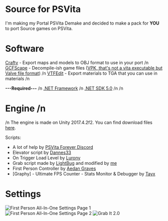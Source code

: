 
# Source for PSVita
I'm making my Portal PSVita Demake and decided to make a pack for **YOU** to port Source games on PSVita.

# Software

[Crafty](https://nemstools.github.io/pages/Crafty-Download.html) - Export maps and models to OBJ format to use in your port /n
[GCFScape](https://nemstools.github.io/pages/GCFScape-Download.html) - Decompile-ish game files ([VPK, that's not a vita executable but Valve file format](https://developer.valvesoftware.com/wiki/VPK)) /n
[VTFEdit](https://nemstools.github.io/pages/VTFLib-Download.html) - Export materials to TGA that you can use in materials /n

**---Required---** /n
[.NET Framework](https://dotnet.microsoft.com/download/dotnet-framework) /n
[.NET SDK 5.0](https://dotnet.microsoft.com/download/dotnet/thank-you/sdk-5.0.402-windows-x64-installer) /n
/n
# Engine /n
/n
The engine is made on Unity 2017.4.2f2. You can find download files [here](https://pastebin.com/tnuczXJk).

Scripts:

 - A lot of help by [PSVita Forever Discord](https://discord.gg/bxf98gtXsK)
 - Elevator script by [Dannes33](https://www.youtube.com/watch?v=UbzAdGiCEes)
 - On Trigger Load Level by [Lurony](https://www.youtube.com/channel/UC8V6L3MxBwPmqtc-mIlxOKA)
 - Grab script made by [LightBug](https://assetstore.unity.com/packages/tools/physics/grab-it-105735) and modified by [me](https://solo.to/burandby/)
 - First Person Controller by [Aedan Graves](https://assetstore.unity.com/packages/tools/input-management/first-person-all-in-one-135316)
 - [Graphy] - Ultimate FPS Counter - Stats Monitor & Debugger by [Tayx](https://assetstore.unity.com/packages/tools/gui/graphy-ultimate-fps-counter-stats-monitor-debugger-105778)

# Settings

![First Person All-In-One Settings Page 1](https://i.ibb.co/LnYCQqM/image.png)
![First Person All-In-One Settings Page 2](https://i.ibb.co/B43b3Q3/image.png)
![Grab It 2.0](https://i.ibb.co/CVRq9QN/image.png)



